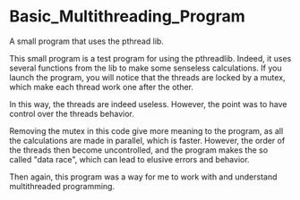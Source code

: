 # Basic_Multithreading_Program
A small program that uses the pthread lib.

This small program is a test program for using the pthreadlib. Indeed, it uses several functions from the lib to make some 
senseless calculations.
If you launch the program, you will notice that the threads are locked by a mutex, which make each thread work one after 
the other.

In this way, the threads are indeed useless. However, the point was to have control over the threads behavior. 


Removing the mutex in this code give more meaning to the program, as all the calculations are made in parallel, which is faster. 
However, the order of the threads then become uncontrolled, and the program makes the so called "data race", 
which can lead to elusive errors and behavior.

Then again, this program was a way for me to work with and understand multithreaded programming.
